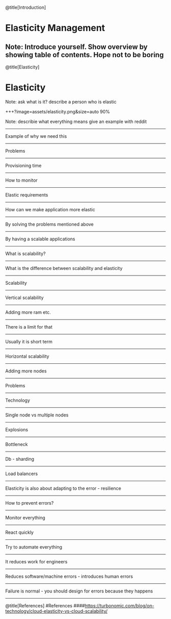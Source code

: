 <!-- @title[Introduction]
# Petals

### A GitPitch Presentation Template

Note: 
Test note i wonder how it works
---

## Tips!

<br>

@fa[arrows gp-tip](Press F to go Fullscreen)

@fa[microphone gp-tip](Press S for Speaker Notes)



## Template Features

- Code Presenting |
- Repo Source, Static Blocks, GIST |
- Custom CSS Styling |
- Slideshow Background Images |
- Background Image Scaling |
- Custom Logo, TOC, and Footnotes |

-?code=sample/go/server.go&lang=golang&title=Golang File

@[1,3-6](Present code found within any repo source file.)
@[8-18](Without ever leaving your slideshow.)
@[19-28](Using GitPitch code-presenting with (optional) annotations.)

-  -->
@title[Introduction]

# Elasticity Management

Note:
Introduce yourself. 
Show overview by showing table of contents.
Hope not to be boring 
---
@title[Elasticity]
# Elasticity

Note:
ask what is it? 
describe a person who is elastic

+++?image=assets/elasticity.png&size=auto 90%

Note: 
describie what everything means
give an example with reddit 

--- 

Example of why we need this 

---

Problems

---

Provisioning time 

---

How to monitor 

---

Elastic requirements 

---

How can we make application more elastic

---

By solving the problems mentioned above

---

By having a scalable applications

---

What is scalability?

---

What is the difference between scalability and elasticity

---

Scalability

---

Vertical scalability

---

Adding more ram etc. 

---

There is a limit for that

---

Usually it is short term 

---

Horizontal scalability

---

Adding more nodes 

---

Problems 

---

Technology 

---

Single node vs multiple nodes 

---

Explosions 

---

Bottleneck

---

Db - sharding 

---

Load balancers  

---

Elasticity is also about adapting to the error - resilience 

---

How to prevent errors? 

---

Monitor everything 

---

React quickly 

---

Try to automate everything 

---

It reduces work for engineers

---

Reduces software/machine errors - introduces human errors 

---

Failure is normal - you should design for errors because they happens 

---

@title[References]
#References
####https://turbonomic.com/blog/on-technology/cloud-elasticity-vs-cloud-scalability/